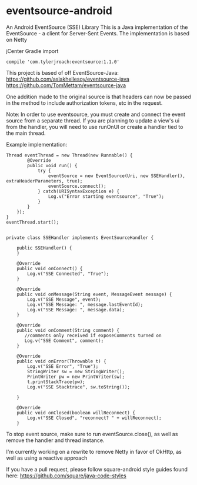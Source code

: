 # eventsource-android

An Android EventSource (SSE) Library
This is a Java implementation of the EventSource - a client for Server-Sent Events. The implementation is based on Netty

jCenter Gradle import

    compile 'com.tylerjroach:eventsource:1.1.0'

This project is based of off EventSource-Java:
https://github.com/aslakhellesoy/eventsource-java
https://github.com/TomMettam/eventsource-java

One addition made to the original source is that headers can now be passed in the method to include authorization tokens, etc in the request.

Note:
In order to use eventsource, you must create and connect the event source from a separate thread. If you are planning to update a view's ui from the handler, you will need to use runOnUI or create a handler tied to the main thread.

Example implementation:

    Thread eventThread = new Thread(new Runnable() {
            @Override
            public void run() {
                try {
                    eventSource = new EventSource(Uri, new SSEHandler(), extraHeaderParameters, true);
                    eventSource.connect();
                } catch(URISyntaxException e) {
                    Log.v("Error starting eventsource", "True");
                }
            }
        });
    }
    eventThread.start();


    private class SSEHandler implements EventSourceHandler {

        public SSEHandler() {
        }
        
        @Override
        public void onConnect() {
            Log.v("SSE Connected", "True");
        }

        @Override
        public void onMessage(String event, MessageEvent message) {
            Log.v("SSE Message", event);
            Log.v("SSE Message: ", message.lastEventId);
            Log.v("SSE Message: ", message.data);
        }

        @Override
        public void onComment(String comment) {
           //comments only received if exposeComments turned on
           Log.v("SSE Comment", comment);
        }

        @Override
        public void onError(Throwable t) {
            Log.v("SSE Error", "True");
            StringWriter sw = new StringWriter();
            PrintWriter pw = new PrintWriter(sw);
            t.printStackTrace(pw);
            Log.v("SSE Stacktrace", sw.toString());

        }

        @Override
        public void onClosed(boolean willReconnect) {
            Log.v("SSE Closed", "reconnect? " + willReconnect);
        }
        
To stop event source, make sure to run eventSource.close(), as well as remove the handler and thread instance.


I'm currently working on a rewrite to remove Netty in favor of OkHttp, as well as using a reactive approach

If you have a pull request, please follow square-android style guides found here: https://github.com/square/java-code-styles
